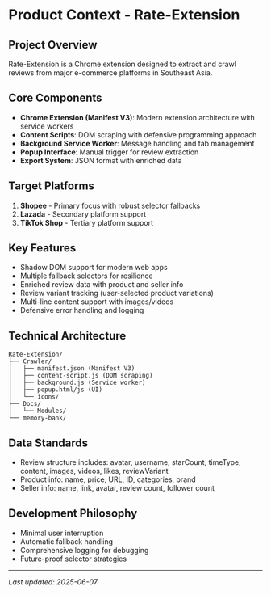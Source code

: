 # Product Context - Rate-Extension

## Project Overview
Rate-Extension is a Chrome extension designed to extract and crawl reviews from major e-commerce platforms in Southeast Asia.

## Core Components
- **Chrome Extension (Manifest V3)**: Modern extension architecture with service workers
- **Content Scripts**: DOM scraping with defensive programming approach
- **Background Service Worker**: Message handling and tab management
- **Popup Interface**: Manual trigger for review extraction
- **Export System**: JSON format with enriched data

## Target Platforms
1. **Shopee** - Primary focus with robust selector fallbacks
2. **Lazada** - Secondary platform support
3. **TikTok Shop** - Tertiary platform support

## Key Features
- Shadow DOM support for modern web apps
- Multiple fallback selectors for resilience
- Enriched review data with product and seller info
- Review variant tracking (user-selected product variations)
- Multi-line content support with images/videos
- Defensive error handling and logging

## Technical Architecture
```
Rate-Extension/
├── Crawler/
│   ├── manifest.json (Manifest V3)
│   ├── content-script.js (DOM scraping)
│   ├── background.js (Service worker)
│   ├── popup.html/js (UI)
│   └── icons/
├── Docs/
│   └── Modules/
└── memory-bank/
```

## Data Standards
- Review structure includes: avatar, username, starCount, timeType, content, images, videos, likes, reviewVariant
- Product info: name, price, URL, ID, categories, brand
- Seller info: name, link, avatar, review count, follower count

## Development Philosophy
- Minimal user interruption
- Automatic fallback handling
- Comprehensive logging for debugging
- Future-proof selector strategies

---
*Last updated: 2025-06-07*
